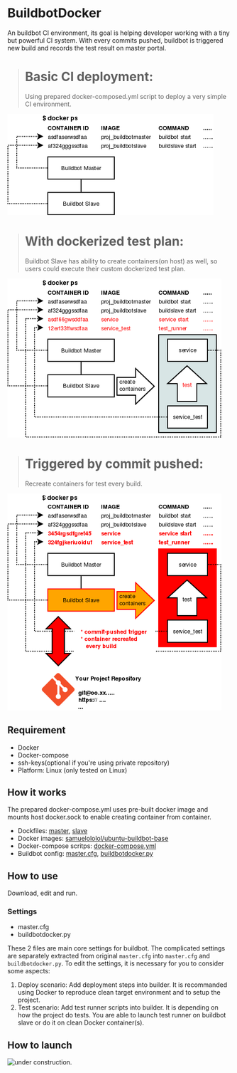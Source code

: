 BuildbotDocker
==============

An buildbot CI environment, its goal is helping developer working with a tiny
but powerful CI system. With every commits pushed, buildbot is triggered new
build and records the test result on master portal.

># Basic CI deployment:
>Using prepared docker-composed.yml script to deploy a very simple CI environment.

![basic deployment][1]

># With dockerized test plan:
>Buildbot Slave has ability to create containers(on host) as well, so users could 
execute their custom dockerized test plan.

![CI_with test deployment][2]

># Triggered by commit pushed:
> Recreate containers for test every build.

![triggered deployment][3]

Requirement
-----------

* Docker
* Docker-compose
* ssh-keys(optional if you're using private repository)
* Platform: Linux (only tested on Linux)

How it works
------------

The prepared docker-compose.yml uses pre-built docker image and mounts host docker.sock to enable creating container from container.


* Dockfiles:
  [master](https://raw.githubusercontent.com/samuelololol/BuildbotDocker/master/docker-buildbot/ubuntu-buildbot-master/Dockerfile),
  [slave](https://raw.githubusercontent.com/samuelololol/BuildbotDocker/master/docker-buildbot/ubuntu-buildbot-slave/Dockerfile)
* Docker images:
  [samuelololol/ubuntu-buildbot-base](https://hub.docker.com/r/samuelololol/ubuntu-buildbot-base/)
* Docker-compose scritps:
  [docker-compose.yml](https://raw.githubusercontent.com/samuelololol/BuildbotDocker/master/docker-buildbot/docker-compose.yml)
* Buildbot config:
  [master.cfg](https://raw.githubusercontent.com/samuelololol/BuildbotDocker/master/docker-buildbot/ubuntu-buildbot-master/master.cfg),
  [buildbotdocker.py](https://raw.githubusercontent.com/samuelololol/BuildbotDocker/master/common/buildbotdocker.py)


How to use
----------
Download, edit and run.

### Settings
* master.cfg
* buildbotdocker.py

These 2 files are main core settings for buildbot. The complicated settings are separately extracted from original `master.cfg` into `master.cfg` and `buildbotdocker.py`. To edit the settings, it is necessary for you to consider some aspects:

1. Deploy scenario: Add deployment steps into builder. It is recommanded using Docker to reproduce clean target environment and to setup the project.
2. Test scenario: Add test runner scripts into builder. It is depending on how the project do tests. You are able to launch test runner on buildbot slave or do it on clean Docker container(s).

How to launch
-------------

![under construction.][4]

<!---
> Download 

    $ wget -O /tmp/master.zip \
          https://github.com/samuelololol/BuildbotDocker/archive/master.zip

> Copy files into your git repository

    $ unzip /tmp/master.zip -d /tmp
    $ cp -r /tmp/BuildbotDocker-master/docker-buildbot/ <YOUR REPO PATH>

> Start Buildbot CI container

    $ cd <YOUR REPO PATH>
    $ docker-compose build && docker-compose up -d
-->


[1]: https://raw.githubusercontent.com/samuelololol/BuildbotDocker/master/.diagram/buildbot.png
[2]: https://raw.githubusercontent.com/samuelololol/BuildbotDocker/master/.diagram/buildbot_test.png
[3]: https://raw.githubusercontent.com/samuelololol/BuildbotDocker/master/.diagram/buildbot_trigger.png

[4]: http://images.all-free-download.com/images/graphiclarge/free_urban_background_48269.jpg
